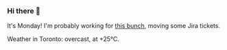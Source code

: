 ### Hi there :wave:

It's Monday! I'm probably working for [this bunch](https://github.com/kohofinancial), moving some Jira tickets.

Weather in Toronto: overcast, at +25°C.
